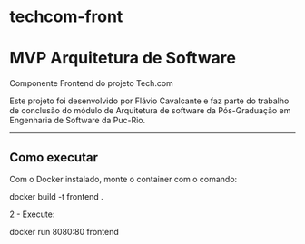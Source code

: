 # techcom-front

# MVP Arquitetura de Software

Componente Frontend do projeto Tech.com

Este projeto foi desenvolvido por Flávio Cavalcante e faz parte do trabalho de conclusão do módulo de Arquitetura de software da Pós-Graduação em Engenharia de Software da Puc-Rio.

---
## Como executar

Com o Docker instalado, monte o container com o comando:

docker build -t frontend . 

2 - Execute:

docker run 8080:80 frontend



